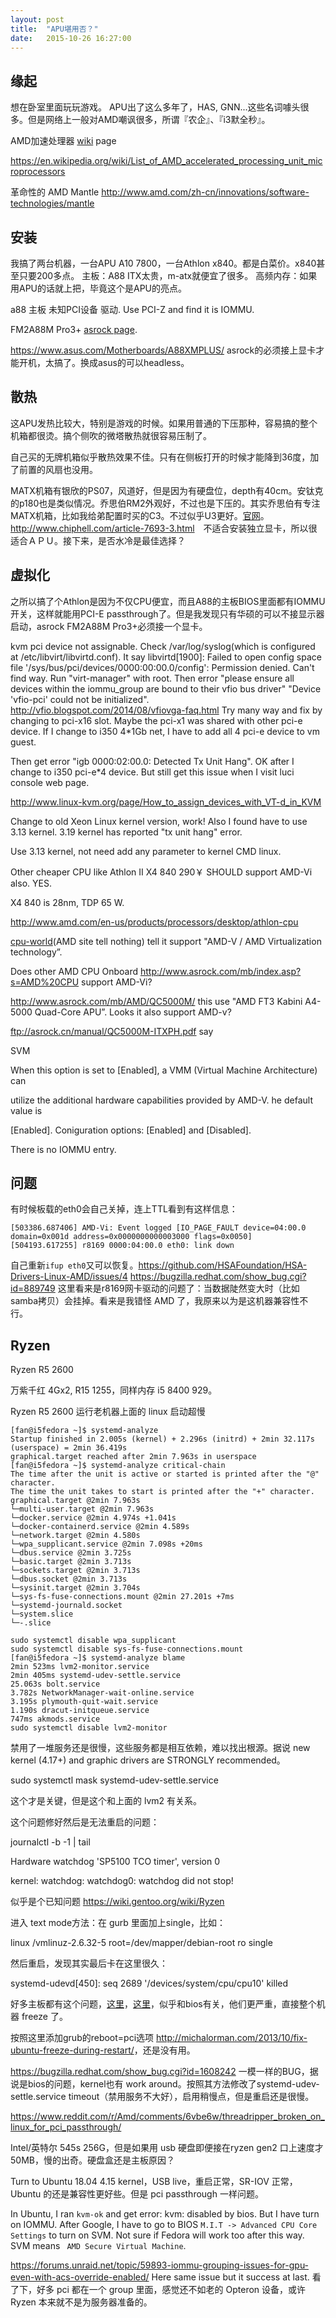 ```yaml
---
layout: post
title:  "APU堪用否？"
date:   2015-10-26 16:27:00
---
```


## 缘起
想在卧室里面玩玩游戏。 APU出了这么多年了，HAS, GNN...这些名词噱头很多。但是网络上一般对AMD嘲讽很多，所谓『农企』、『i3默全秒』。

AMD加速处理器 [wiki](https://zh.wikipedia.org/wiki/AMD%E5%8A%A0%E9%80%9F%E5%A4%84%E7%90%86%E5%99%A8) page 

<https://en.wikipedia.org/wiki/List_of_AMD_accelerated_processing_unit_microprocessors> 

革命性的 AMD Mantle <http://www.amd.com/zh-cn/innovations/software-technologies/mantle>

## 安装
我搞了两台机器，一台APU A10 7800，一台Athlon x840。都是白菜价。x840甚至只要200多点。
主板：A88 ITX太贵，m-atx就便宜了很多。
高频内存：如果用APU的话就上把，毕竟这个是APU的亮点。

a88 主板 未知PCI设备 驱动. Use PCI-Z and find it is IOMMU.

FM2A88M Pro3+ [asrock page](http://www.asrock.com/mb/AMD/FM2A88M%20Pro3+/). 

<https://www.asus.com/Motherboards/A88XMPLUS/> asrock的必须接上显卡才能开机，太搞了。换成asus的可以headless。

## 散热
这APU发热比较大，特别是游戏的时候。如果用普通的下压那种，容易搞的整个机箱都很烫。搞个侧吹的微塔散热就很容易压制了。

自己买的无牌机箱似乎散热效果不佳。只有在侧板打开的时候才能降到36度，加了前置的风扇也没用。

MATX机箱有银欣的PS07，风道好，但是因为有硬盘位，depth有40cm。安钛克的p180也是类似情况。乔思伯RM2外观好，不过也是下压的。其实乔思伯有专注MATX机箱，比如我给弟配置时买的C3。不过似乎U3更好。[官网](http://www.jonsbo.com/products_17_3.html)。<http://www.chiphell.com/article-7693-3.html>　不适合安装独立显卡，所以很适合ＡＰＵ。接下来，是否水冷是最佳选择？

## 虚拟化
之所以搞了个Athlon是因为不仅CPU便宜，而且A88的主板BIOS里面都有IOMMU开关，这样就能用PCI-E passthrough了。但是我发现只有华硕的可以不接显示器启动，asrock FM2A88M Pro3+必须接一个显卡。

kvm pci device not assignable. Check /var/log/syslog(which is configured at /etc/libvirt/libvirtd.conf). It say libvirtd[1900]: Failed to open config space file '/sys/bus/pci/devices/0000:00:00.0/config': Permission denied.  Can't find way. Run "virt-manager" with root. Then error "please ensure all devices within the iommu_group are bound to their vfio bus driver" "Device 'vfio-pci' could not be initialized". <http://vfio.blogspot.com/2014/08/vfiovga-faq.html> Try many way and fix by changing to pci-x16 slot. Maybe the pci-x1 was shared with other pci-e device. If I change to i350 4*1Gb net, I have to add all 4 pci-e device to vm guest.  

Then get error "igb 0000:02:00.0: Detected Tx Unit Hang". OK after I change to i350 pci-e*4 device. But still get this issue when I visit luci console web page.

<http://www.linux-kvm.org/page/How_to_assign_devices_with_VT-d_in_KVM>

Change to old Xeon Linux kernel version, work! Also I found have to use 3.13 kernel. 3.19 kernel has reported "tx unit hang" error. 

Use 3.13 kernel, not need add any parameter to kernel CMD linux.

Other cheaper CPU like Athlon II X4 840 290￥ SHOULD support  AMD-Vi also. YES.

X4 840 is 28nm, TDP 65 W.

<http://www.amd.com/en-us/products/processors/desktop/athlon-cpu>

[cpu-world](http://www.cpu-world.com/CPUs/Bulldozer/AMD-Athlon%20X4%20840%20-%20AD840XYBI44JA.html)(AMD site tell nothing) tell it support "AMD-V / AMD Virtualization technology”.

Does other AMD CPU Onboard <http://www.asrock.com/mb/index.asp?s=AMD%20CPU> support AMD-Vi? 

<http://www.asrock.com/mb/AMD/QC5000M/> this use "AMD FT3 Kabini A4-5000 Quad-Core APU”. Looks it also support AMD-v?

<ftp://asrock.cn/manual/QC5000M-ITXPH.pdf> say 

SVM 

When this option is set to [Enabled], a VMM (Virtual Machine Architecture) can 

utilize the additional hardware capabilities provided by AMD-V. he default value is 

[Enabled]. Coniguration options: [Enabled] and [Disabled]. 

There is no IOMMU entry.

## 问题
有时候板载的eth0会自己关掉，连上TTL看到有这样信息：

    [503386.687406] AMD-Vi: Event logged [IO_PAGE_FAULT device=04:00.0 domain=0x001d address=0x0000000000003000 flags=0x0050]
    [504193.617255] r8169 0000:04:00.0 eth0: link down

自己重新`ifup eth0`又可以恢复。https://github.com/HSAFoundation/HSA-Drivers-Linux-AMD/issues/4 https://bugzilla.redhat.com/show_bug.cgi?id=889749 这里看来是r8169网卡驱动的问题了：当数据陡然变大时（比如samba拷贝）会挂掉。看来是我错怪 AMD 了，我原来以为是这机器兼容性不行。

## Ryzen

Ryzen R5 2600 

万紫千红 4Gx2, R15 1255，同样内存 i5 8400 929。 

Ryzen R5 2600 运行老机器上面的 linux 启动超慢 
```
[fan@i5fedora ~]$ systemd-analyze 
Startup finished in 2.005s (kernel) + 2.296s (initrd) + 2min 32.117s (userspace) = 2min 36.419s 
graphical.target reached after 2min 7.963s in userspace 
[fan@i5fedora ~]$ systemd-analyze critical-chain 
The time after the unit is active or started is printed after the "@" character. 
The time the unit takes to start is printed after the "+" character. 
graphical.target @2min 7.963s 
└─multi-user.target @2min 7.963s 
└─docker.service @2min 4.974s +1.041s 
└─docker-containerd.service @2min 4.589s 
└─network.target @2min 4.580s 
└─wpa_supplicant.service @2min 7.098s +20ms 
└─dbus.service @2min 3.725s 
└─basic.target @2min 3.713s 
└─sockets.target @2min 3.713s 
└─dbus.socket @2min 3.713s 
└─sysinit.target @2min 3.704s 
└─sys-fs-fuse-connections.mount @2min 27.201s +7ms 
└─systemd-journald.socket 
└─system.slice 
└─-.slice 

sudo systemctl disable wpa_supplicant 
sudo systemctl disable sys-fs-fuse-connections.mount 
[fan@i5fedora ~]$ systemd-analyze blame 
2min 523ms lvm2-monitor.service 
2min 405ms systemd-udev-settle.service 
25.063s bolt.service 
3.782s NetworkManager-wait-online.service 
3.195s plymouth-quit-wait.service 
1.190s dracut-initqueue.service 
747ms akmods.service 
sudo systemctl disable lvm2-monitor 
```

禁用了一堆服务还是很慢，这些服务都是相互依赖，难以找出根源。据说 new kernel (4.17+) and graphic drivers are STRONGLY recommended。 

sudo systemctl mask systemd-udev-settle.service 

这个才是关键，但是这个和上面的 lvm2  有关系。 

这个问题修好然后是无法重启的问题： 

journalctl -b -1 | tail 

Hardware watchdog 'SP5100 TCO timer', version 0 

kernel: watchdog: watchdog0: watchdog did not stop! 

似乎是个已知问题 <https://wiki.gentoo.org/wiki/Ryzen> 

进入 text mode方法：在 gurb 里面加上single，比如： 

linux /vmlinuz-2.6.32-5 root=/dev/mapper/debian-root ro single 

然后重启，发现其实最后卡在这里很久： 

systemd-udevd[450]: seq 2689 '/devices/system/cpu/cpu10' killed 

好多主板都有这个问题，[这里](http://forum.asrock.com/forum_posts.asp?TID=9179&title=new-asrock-x470-taichi-uefi-150)，[这里](https://www.phoronix.com/forums/forum/hardware/motherboards-chipsets/1037792-asrock-bios-breaks-linux)，似乎和bios有关，他们更严重，直接整个机器 freeze 了。 

按照这里添加grub的reboot=pci选项 <http://michalorman.com/2013/10/fix-ubuntu-freeze-during-restart/>，还是没有用。 

<https://bugzilla.redhat.com/show_bug.cgi?id=1608242>  一模一样的BUG，据说是bios的问题，kernel也有 work around。按照其方法修改了systemd-udev-settle.service timeout（禁用服务不大好），启用稍慢点，但是重启还是很慢。 

<https://www.reddit.com/r/Amd/comments/6vbe6w/threadripper_broken_on_linux_for_pci_passthrough/>

Intel/英特尔 545s 256G，但是如果用 usb 硬盘即便接在ryzen gen2 口上速度才 50MB，慢的出奇。硬盘盒还是主板原因？ 

Turn to Ubuntu 18.04 4.15 kernel，USB live，重启正常，SR-IOV 正常，Ubuntu 的还是兼容性更好些。但是 pci passthrough 一样问题。 

In Ubuntu, I ran `kvm-ok` and get error:  kvm: disabled by bios. But I have turn on IOMMU. After Google, I have to go to BIOS `M.I.T -> Advanced CPU Core Settings` to turn on SVM. Not sure if Fedora will work too after this way. SVM means ` AMD Secure Virtual Machine`.  

<https://forums.unraid.net/topic/59893-iommu-grouping-issues-for-gpu-even-with-acs-override-enabled/> Here same issue but it success at last. 看了下，好多 pci 都在一个 group 里面，感觉还不如老的 Opteron 设备，或许 Ryzen 本来就不是为服务器准备的。 

